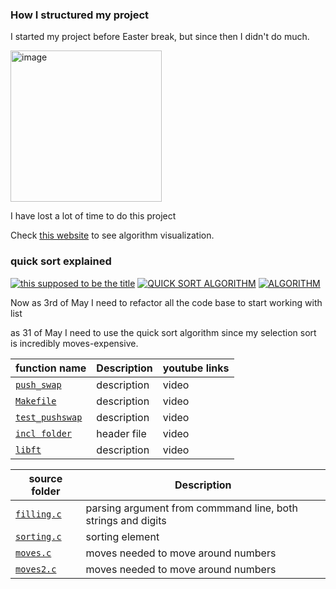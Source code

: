  ### How I structured my project
 
 I started my project before Easter break, but since then I  didn't do much. 

<img width="242" alt="image" src="https://github.com/alessiotucci/push_swap42/assets/116757689/da30a652-c5da-445b-b276-ce099c80c739">


I have lost a lot of time to do this project


Check [this website](https://www.toptal.com/developers/sorting-algorithms) to see algorithm visualization. 

### quick sort explained


<!-- BEGIN YOUTUBE-CARDS -->

[![this supposed to be the title](https://ytcards.demolab.com/?id=7h1s2SojIRw&ab_channel=AbdulBari)](https://youtu.be/7h1s2SojIRw)  [![QUICK SORT ALGORITHM](https://ytcards.demolab.com/?id=XE4VP_8Y0BU&ab_channel=Computerphile)](https://youtu.be/XE4VP_8Y0BU) [![ALGORITHM](https://ytcards.demolab.com/?id=-qOVVRIZzao&ab_channel=AbdulBari)](https://youtu.be/-qOVVRIZzao) 


<!-- END YOUTUBE-CARDS -->



Now as 3rd of May I need to refactor all the code base to start working with list


as 31 of May I need to use the quick sort algorithm since my selection sort is incredibly moves-expensive.
 
| function name | Description | youtube links |
 | ----------------------------- | ------------------------------------------------- | ------------------------------------------------------- |
   | [`push_swap`](https://github.com/alessiotucci/push_swap42/blob/master/push_swap.c) | description | video|
 | [`Makefile`]() | description | video|
 | [`test_pushswap`]() | description | video|
  | [`incl folder`](https://github.com/alessiotucci/push_swap42/blob/master/incl/push_swap.h) | header file | video| 
  | [`libft`]() | description | video|


| source folder| Description |
 | ----------------------------- | ------------------------------------------------- | 
   | [`filling.c`](https://github.com/alessiotucci/push_swap42/blob/master/push_swap.c) |parsing argument from commmand line, both strings and digits|
   | [`sorting.c`](https://github.com/alessiotucci/push_swap42/blob/master/push_swap.c) |sorting element|
   | [`moves.c`](https://github.com/alessiotucci/push_swap42/blob/master/push_swap.c) |moves needed to move around numbers|
   | [`moves2.c`](https://github.com/alessiotucci/push_swap42/blob/master/push_swap.c) |moves needed to move around numbers|
        
